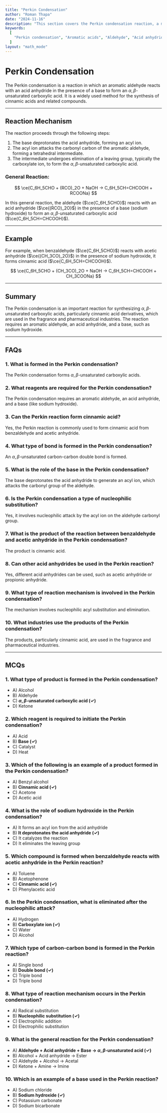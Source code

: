 ```yaml
---
title: "Perkin Condensation"
author: "Roman Thapa"
date: "2024-11-16"
description: "This section covers the Perkin condensation reaction, a method used for the synthesis of aromatic $\alpha, \beta$-unsaturated acids."
keywords:
  [
    "Perkin condensation", "Aromatic acids", "Aldehyde", "Acid anhydride"
  ]
layout: "math_mode"
---
```


# Perkin Condensation

The Perkin condensation is a reaction in which an aromatic aldehyde reacts with an acid anhydride in the presence of a base to form an $\alpha, \beta$-unsaturated carboxylic acid. It is a widely used method for the synthesis of cinnamic acids and related compounds.

---

## Reaction Mechanism

The reaction proceeds through the following steps:

1. The base deprotonates the acid anhydride, forming an acyl ion.
2. The acyl ion attacks the carbonyl carbon of the aromatic aldehyde, forming a tetrahedral intermediate.
3. The intermediate undergoes elimination of a leaving group, typically the carboxylate ion, to form the $\alpha, \beta$-unsaturated carboxylic acid.

### General Reaction:

$$ \ce{C_6H_5CHO + (RCO)_2O + NaOH -> C_6H_5CH=CHCOOH + RCOONa} $$

In this general reaction, the aldehyde ($\ce{C_6H_5CHO}$) reacts with an acid anhydride ($\ce{(RCO)_2O}$) in the presence of a base (sodium hydroxide) to form an $\alpha, \beta$-unsaturated carboxylic acid ($\ce{C_6H_5CH=CHCOOH}$).

---

## Example

For example, when benzaldehyde ($\ce{C_6H_5CHO}$) reacts with acetic anhydride ($\ce{(CH_3CO)_2O}$) in the presence of sodium hydroxide, it forms cinnamic acid ($\ce{C_6H_5CH=CHCOOH}$).

$$ \ce{C_6H_5CHO + (CH_3CO)_2O + NaOH -> C_6H_5CH=CHCOOH + CH_3COONa} $$

---

## Summary

The Perkin condensation is an important reaction for synthesizing $\alpha, \beta$-unsaturated carboxylic acids, particularly cinnamic acid derivatives, which are used in the fragrance and pharmaceutical industries. The reaction requires an aromatic aldehyde, an acid anhydride, and a base, such as sodium hydroxide.

---

## FAQs

### 1. What is formed in the Perkin condensation?

The Perkin condensation forms $\alpha, \beta$-unsaturated carboxylic acids.

### 2. What reagents are required for the Perkin condensation?

The Perkin condensation requires an aromatic aldehyde, an acid anhydride, and a base (like sodium hydroxide).

### 3. Can the Perkin reaction form cinnamic acid?

Yes, the Perkin reaction is commonly used to form cinnamic acid from benzaldehyde and acetic anhydride.

### 4. What type of bond is formed in the Perkin condensation?

An $\alpha, \beta$-unsaturated carbon-carbon double bond is formed.

### 5. What is the role of the base in the Perkin condensation?

The base deprotonates the acid anhydride to generate an acyl ion, which attacks the carbonyl group of the aldehyde.

### 6. Is the Perkin condensation a type of nucleophilic substitution?

Yes, it involves nucleophilic attack by the acyl ion on the aldehyde carbonyl group.

### 7. What is the product of the reaction between benzaldehyde and acetic anhydride in the Perkin condensation?

The product is cinnamic acid.

### 8. Can other acid anhydrides be used in the Perkin reaction?

Yes, different acid anhydrides can be used, such as acetic anhydride or propionic anhydride.

### 9. What type of reaction mechanism is involved in the Perkin condensation?

The mechanism involves nucleophilic acyl substitution and elimination.

### 10. What industries use the products of the Perkin condensation?

The products, particularly cinnamic acid, are used in the fragrance and pharmaceutical industries.

---

## MCQs

### 1. What type of product is formed in the Perkin condensation?

- A) Alcohol
- B) Aldehyde
- C) **$\alpha, \beta$-unsaturated carboxylic acid (✓)**
- D) Ketone

### 2. Which reagent is required to initiate the Perkin condensation?

- A) Acid
- B) **Base (✓)**
- C) Catalyst
- D) Heat

### 3. Which of the following is an example of a product formed in the Perkin condensation?

- A) Benzyl alcohol
- B) **Cinnamic acid (✓)**
- C) Acetone
- D) Acetic acid

### 4. What is the role of sodium hydroxide in the Perkin condensation?

- A) It forms an acyl ion from the acid anhydride
- B) **It deprotonates the acid anhydride (✓)**
- C) It catalyzes the reaction
- D) It eliminates the leaving group

### 5. Which compound is formed when benzaldehyde reacts with acetic anhydride in the Perkin reaction?

- A) Toluene
- B) Acetophenone
- C) **Cinnamic acid (✓)**
- D) Phenylacetic acid

### 6. In the Perkin condensation, what is eliminated after the nucleophilic attack?

- A) Hydrogen
- B) **Carboxylate ion (✓)**
- C) Water
- D) Alcohol

### 7. Which type of carbon-carbon bond is formed in the Perkin reaction?

- A) Single bond
- B) **Double bond (✓)**
- C) Triple bond
- D) Triple bond

### 8. What type of reaction mechanism occurs in the Perkin condensation?

- A) Radical substitution
- B) **Nucleophilic substitution (✓)**
- C) Electrophilic addition
- D) Electrophilic substitution

### 9. What is the general reaction for the Perkin condensation?

- A) **Aldehyde + Acid anhydride + Base → $\alpha, \beta$-unsaturated acid (✓)**
- B) Alcohol + Acid anhydride → Ester
- C) Aldehyde + Alcohol → Acetal
- D) Ketone + Amine → Imine

### 10. Which is an example of a base used in the Perkin reaction?

- A) Sodium chloride
- B) **Sodium hydroxide (✓)**
- C) Potassium carbonate
- D) Sodium bicarbonate